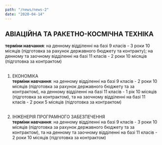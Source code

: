 ```yaml
---
path: "/news/news-2"
date: "2020-04-14"
---
```



## АВІАЦІЙНА ТА РАКЕТНО-КОСМІЧНА ТЕХНІКА
**терміни навчання**: на денному відділенні на базі 9 класів - 3 роки 10 місяців (підготовка за рахунок державного бюджету та контракту); на денному та заочному відділенні на базі 11 класів - 2 роки 10 місяців (підготовка за контрактом)
<br><br>

1. ЕКОНОМІКА  <br/>
**терміни навчання**: на денному відділенні на базі 9 класів - 2 роки 10 місяців (підготовка за рахунок державного бюджету та за контрактом), на денному відділенні на базі 11 класів - 1 рік 10 місяців (підготовка за контрактом), та на заочному відділенні на базі 11 класів - 2 роки 5 місяців (підготовка за контрактом)
<br><br>

1. ІНЖЕНЕРІЯ ПРОГРАМНОГО ЗАБЕЗПЕЧЕННЯ  <br/>
**терміни навчання**: на денному відділенні на базі 9 класів - 3 роки 10 місяців (підготовка за рахунок державного бюджету та за контрактом), та на денному та заочному відділенні на базі 11 класів - 2 роки 10 місяців (підготовка за контрактом)